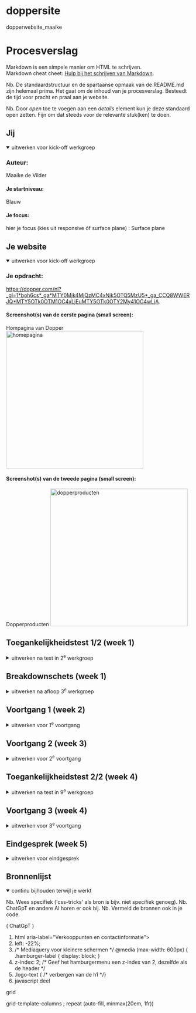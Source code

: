 # doppersite
dopperwebsite_maaike
# Procesverslag
Markdown is een simpele manier om HTML te schrijven.  
Markdown cheat cheet: [Hulp bij het schrijven van Markdown](https://github.com/adam-p/markdown-here/wiki/Markdown-Cheatsheet).

Nb. De standaardstructuur en de spartaanse opmaak van de README.md zijn helemaal prima. Het gaat om de inhoud van je procesverslag. Besteedt de tijd voor pracht en praal aan je website.

Nb. Door *open* toe te voegen aan een *details* element kun je deze standaard open zetten. Fijn om dat steeds voor de relevante stuk(ken) te doen.


## Jij

<details open>
  <summary>uitwerken voor kick-off werkgroep</summary>

  ### Auteur:
 Maaike de Vilder

  #### Je startniveau:
 Blauw

  #### Je focus:
  hier je focus (kies uit responsive óf surface plane) : Surface plane
 
</details>


## Je website

<details open>
  <summary>uitwerken voor kick-off werkgroep</summary>

  ### Je opdracht:
  https://dopper.com/nl?_gl=1*boh6cs*_ga*MTY0Mjk4MjQzMC4xNjk5OTQ5MzU5*_ga_CCQ8WWERJQ*MTY5OTk0OTM1OC4xLjEuMTY5OTk0OTY2My41OC4wLjA. 

  #### Screenshot(s) van de eerste pagina (small screen): 
Hompagina van Dopper
 <img src="readme-images/homepage.png" width="375px" alt="homepagina">
 

  #### Screenshot(s) van de tweede pagina (small screen):
  Dopperproducten
  <img src="readme-images/pagina2.png" width="375px" alt="dopperproducten">
 
</details>


## Toegankelijkheidstest 1/2 (week 1)

<details>
  <summary>uitwerken na test in 2<sup>e</sup> werkgroep</summary>

<img src="readme-images/Voiceover1.png" width="375px" alt="begin">
<img src="readme-images/voiceover2.png" width="375px" alt="begin">

Voice over werkt niet goed, leest niet als eerst de titel voor! 

    
  ### Bevindingen
  Lijst met je bevindingen die in de test naar voren kwamen:

<img src="readme-images/Bevindingen.png" width="375px" alt="bladzijde1">
<img src="readme-images/Bevindingen1.png" width="375px" alt="bladzijde2">
<img src="readme-images/Bevindingen2.png" width="375px" alt="bladzijde3">


</details>

## Breakdownschets (week 1)

<details>
  <summary>uitwerken na afloop 3<sup>e</sup> werkgroep</summary>

  ### de hele pagina: 
   <img src="readme-images/helepagina.png" width="375px" alt="breakdown van de hele pagina">

  ### dynamisch deel (bijv menu): 
  <img src="readme-images/header.png" width="375px" alt="breakdown van een dynamisch deel">

  ### wellicht nog een dynamisch deel (bijv filter): 
  <img src="readme-images/homepage.png" width="375px" alt="homepage">

</details>

## Voortgang 1 (week 2)

<details>
  <summary>uitwerken voor 1<sup>e</sup> voortgang</summary>

  ### Stand van zaken
  hier dit ging goed & dit was lastig (neem ook screenshots op van delen van je website en code)

1. <img src="readme-images/code1.png" width="375px" alt="code html">
Ik had veel font google links staan, maar dat is verkort dus door de "400,600,700,800" achter elkaar te zetten.
2. 

  ### Agenda voor meeting

-

  ### Verslag van meeting
 Feedback 

  - Geen h1,h2,h3 onder elkaar gebruiken maar gebruik voor je voorpagina H2 & p
  - head boven de body neerzetten
  - geen gebruik maken van de Div
  - Gebruik 1 link voor de font google 300,400 bijv. 

</details>



## Voortgang 2 (week 3)

<details>
  <summary>uitwerken voor 2<sup>e</sup> voortgang</summary>

  ### Stand van zaken
  1. <img src="readme-images/textcontainer.png" width="375px" alt="code css">
dubbele codes had ik vaak erin staan. zoals text-container. foutjes waardoor de ander niet gelezen werd.

  ### Agenda voor meeting
 
-

  ### Verslag van meeting
  hier na afloop snel de uitkomsten van de meeting vastleggen

  - punt 1
  - punt 2
  - nog een punt
- ...

</details>

## Toegankelijkheidstest 2/2 (week 4)

<details>
  <summary>uitwerken na test in 9<sup>e</sup> werkgroep</summary>

  (week 5, want alles was door de war dus nu proberen)

  <img src="" width="375px" alt="voorlezen">

  ### Bevindingen
 <img src="readme-images/fout.png" width="375px" alt="homepagina1">
 <img src="readme-images/fout2.png" width="375px" alt="homepagina2">
<img src="readme-images/fout3.png" width="375px" alt="homepagina2">

Alles ging in de war. was bezig met mijn hamburger menu maar ik had dingen veranderd aan mijn css en html.


</details>


## Voortgang 3 (week 4)

<details>
  <summary>uitwerken voor 3<sup>e</sup> voortgang</summary>
  <img src="readme-images/doppersonderelkaar.png" width="375px" alt="dopper producten onder elkaar">
  <img src="readme-images/naastelkaar.png" width="375px" alt="dopper producten naast elkaar">
  <img src="readme-images/hamburgermenu.png" width="375px" alt="hamburger menu">

  Lang naar de code gekeken en mijn oude code delen weer teruggevonden. Ik heb het gelukkig weer deel goed kunnen krijgen. De div zit er wel weer hier in. 

  ### Stand van zaken
  
  hoe mijn website er nu uit ziet. aangewerk nog 11 december. Dopper producten aangemaakt.

1. <img src="readme-images/deel1.png" width="375px" alt="banner">
2. <img src="readme-images/deel2.png" width="375px" alt="getallen">
3. <img src="readme-images/deel3.png" width="375px" alt="informatie1">
4. <img src="readme-images/deel4.png" width="375px" alt="informatie2">
2. dopper producten <img src="readme-images/dopperpagina.png" width="375px" alt="pagina 2 dopper producten">
  


  ### Agenda voor meeting
  samen met je groepje opstellen

 
  ### Verslag van meeting

  Wat is er meerdeels veranderd in css:

  1. hamburger menu
  2. verbergen h1
  3. verandering .banner .bannerimg
  4. nieuwe .new-section stijlen.
  5. De stijlen voor de .statistics h2 en .statistics p
  6. text-container css stijlen

code deel van 5 december: 
<img src="readme-images/5december.png" width="375px" alt="stuk code">
<img src="readme-images/textcontainer.png" width="375px" alt="stuk code">

</details>

## Eindgesprek (week 5)

<details>
  <summary>uitwerken voor eindgesprek</summary>

  ### Je uitkomst - karakteristiek screenshots:
  <img src="readme-images/dummy-plaatje.jpg" width="375px" alt="uitomst opdracht 1">


  ### Dit ging goed/Heb ik geleerd: 
  

 1. <img src="readme-images/button.png" width="375px" alt="gele button van + filters">
  <img src="readme-images/gelebuttoncode.png" width="375px" alt="stuk code <a>">
  Geleerd: Ik gebruikte eerste gewoon een <button> maar het is een <a> omdat het ergens toeverwijst.
 2. 


  ### Dit was lastig/Is niet gelukt:
  

1. <img src="readme-images/ribbel.png" width="375px" alt="ribbel rand">
  Ik wist niet hoe ik dit aan moest aanpakken. Misschien zelf iets maken als img zou kunnen.

2.  <img src="readme-images/rondeafbeelding.png" width="375px" alt="ronde afbeelding">
Hoe krijg je zo'n vorm? Ik heb er zelf voor gekozen om gewoon een vierkant van te maken. ps: de afbeelding veranderd steeds dus nu is het weer een ander. 

3.  <img src="readme-images/footer.png" width="375px" alt="footer">
Geen tijd meer gehad. Was lang bezig om alles weer goed te krijgen, helaas. 

4.  <img src="readme-images/menus.png" width="375px" alt="menu dopper producten">
Ik wist niet goed hoe ik dit moest aanpakken. dus ik heb het weggelaten.

5.  <img src="readme-images/menu1.png" width="375px" alt="menu1">
krijg het niet voor elkaar om de tekst in het midden te krijgen. Bij producten en als je dan op het hamburger menu klikt staat die wel in het midden?

</details>

## Bronnenlijst

<details open>
  <summary>continu bijhouden terwijl je werkt</summary>

  Nb. Wees specifiek ('css-tricks' als bron is bijv. niet specifiek genoeg). 
  Nb. ChatGpT en andere AI horen er ook bij.
  Nb. Vermeld de bronnen ook in je code.

  ( ChatGpT )

  1.  html aria-label="Verkooppunten en contactinformatie"> <!-- extra context voor mensen met een beperking-->
  2. left: -22%;
  3. /* Mediaquery voor kleinere schermen */
@media (max-width: 600px) {
    .hamburger-label {
        display: block;
    }
  4.  z-index: 2; /* Geef het hamburgermenu een z-index van 2, dezelfde als de header */
  5. .logo-text {
    /* verbergen van de h1 */}
  6. javascript deel



</details>

grid  

grid-template-columns ; repeat (auto-fill, minmax(20em, 1fr))
